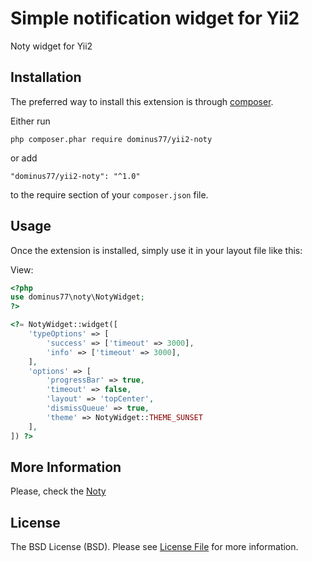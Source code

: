 Simple notification widget for Yii2
=================================
Noty widget for Yii2

Installation
------------

The preferred way to install this extension is through [composer](http://getcomposer.org/download/).

Either run

```
php composer.phar require dominus77/yii2-noty
```

or add

```
"dominus77/yii2-noty": "^1.0"
```

to the require section of your `composer.json` file.


Usage
-----

Once the extension is installed, simply use it in your layout file like this:


View:
```php
<?php
use dominus77\noty\NotyWidget;
?>

<?= NotyWidget::widget([
    'typeOptions' => [
        'success' => ['timeout' => 3000],
        'info' => ['timeout' => 3000],
    ],
    'options' => [
        'progressBar' => true,
        'timeout' => false,
        'layout' => 'topCenter',
        'dismissQueue' => true,
        'theme' => NotyWidget::THEME_SUNSET
    ],
]) ?>
```
## More Information
Please, check the [Noty](https://ned.im/noty/#/about)

## License
The BSD License (BSD). Please see [License File](https://github.com/Dominus77/yii2-noty/blob/master/LICENSE.md) for more information.
